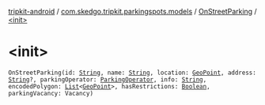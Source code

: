 [tripkit-android](../../index.md) / [com.skedgo.tripkit.parkingspots.models](../index.md) / [OnStreetParking](index.md) / [&lt;init&gt;](./-init-.md)

# &lt;init&gt;

`OnStreetParking(id: `[`String`](https://kotlinlang.org/api/latest/jvm/stdlib/kotlin/-string/index.html)`, name: `[`String`](https://kotlinlang.org/api/latest/jvm/stdlib/kotlin/-string/index.html)`, location: `[`GeoPoint`](../../com.skedgo.tripkit.location/-geo-point/index.md)`, address: `[`String`](https://kotlinlang.org/api/latest/jvm/stdlib/kotlin/-string/index.html)`?, parkingOperator: `[`ParkingOperator`](../-parking-operator/index.md)`, info: `[`String`](https://kotlinlang.org/api/latest/jvm/stdlib/kotlin/-string/index.html)`, encodedPolygon: `[`List`](https://kotlinlang.org/api/latest/jvm/stdlib/kotlin.collections/-list/index.html)`<`[`GeoPoint`](../../com.skedgo.tripkit.location/-geo-point/index.md)`>, hasRestrictions: `[`Boolean`](https://kotlinlang.org/api/latest/jvm/stdlib/kotlin/-boolean/index.html)`, parkingVacancy: Vacancy)`